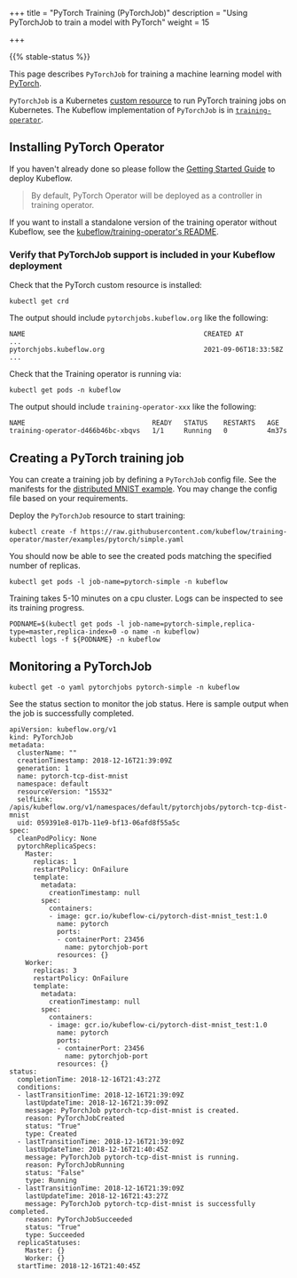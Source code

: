 +++
title = "PyTorch Training (PyTorchJob)"
description = "Using PyTorchJob to train a model with PyTorch"
weight = 15
                    
+++

{{% stable-status %}}

This page describes `PyTorchJob` for training a machine learning model with [PyTorch](https://pytorch.org/).

`PyTorchJob` is a Kubernetes
[custom resource](https://kubernetes.io/docs/concepts/extend-kubernetes/api-extension/custom-resources/)
to run PyTorch training jobs on Kubernetes. The Kubeflow implementation of
`PyTorchJob` is in [`training-operator`](https://github.com/kubeflow/training-operator).

## Installing PyTorch Operator

If you haven't already done so please follow the [Getting Started Guide](/docs/started/getting-started/) to deploy Kubeflow.

> By default, PyTorch Operator will be deployed as a controller in training operator.

If you want to install a standalone version of the training operator without Kubeflow,
see the [kubeflow/training-operator's README](https://github.com/kubeflow/training-operator#installation).

### Verify that PyTorchJob support is included in your Kubeflow deployment

Check that the PyTorch custom resource is installed:

```
kubectl get crd
```

The output should include `pytorchjobs.kubeflow.org` like the following:

```
NAME                                             CREATED AT
...
pytorchjobs.kubeflow.org                         2021-09-06T18:33:58Z
...
```

Check that the Training operator is running via:

```
kubectl get pods -n kubeflow
```

The output should include `training-operator-xxx` like the following:

```
NAME                                READY   STATUS    RESTARTS   AGE
training-operator-d466b46bc-xbqvs   1/1     Running   0          4m37s
```

## Creating a PyTorch training job

You can create a training job by defining a `PyTorchJob` config file. See the manifests for the [distributed MNIST example](https://github.com/kubeflow/training-operator/blob/master/examples/pytorch/simple.yaml). You may change the config file based on your requirements.

Deploy the `PyTorchJob` resource to start training:

```
kubectl create -f https://raw.githubusercontent.com/kubeflow/training-operator/master/examples/pytorch/simple.yaml
```

You should now be able to see the created pods matching the specified number of replicas.

```
kubectl get pods -l job-name=pytorch-simple -n kubeflow
```

Training takes 5-10 minutes on a cpu cluster. Logs can be inspected to see its training progress.

```
PODNAME=$(kubectl get pods -l job-name=pytorch-simple,replica-type=master,replica-index=0 -o name -n kubeflow)
kubectl logs -f ${PODNAME} -n kubeflow
```

## Monitoring a PyTorchJob

```
kubectl get -o yaml pytorchjobs pytorch-simple -n kubeflow
```

See the status section to monitor the job status. Here is sample output when the job is successfully completed.

```
apiVersion: kubeflow.org/v1
kind: PyTorchJob
metadata:
  clusterName: ""
  creationTimestamp: 2018-12-16T21:39:09Z
  generation: 1
  name: pytorch-tcp-dist-mnist
  namespace: default
  resourceVersion: "15532"
  selfLink: /apis/kubeflow.org/v1/namespaces/default/pytorchjobs/pytorch-tcp-dist-mnist
  uid: 059391e8-017b-11e9-bf13-06afd8f55a5c
spec:
  cleanPodPolicy: None
  pytorchReplicaSpecs:
    Master:
      replicas: 1
      restartPolicy: OnFailure
      template:
        metadata:
          creationTimestamp: null
        spec:
          containers:
          - image: gcr.io/kubeflow-ci/pytorch-dist-mnist_test:1.0
            name: pytorch
            ports:
            - containerPort: 23456
              name: pytorchjob-port
            resources: {}
    Worker:
      replicas: 3
      restartPolicy: OnFailure
      template:
        metadata:
          creationTimestamp: null
        spec:
          containers:
          - image: gcr.io/kubeflow-ci/pytorch-dist-mnist_test:1.0
            name: pytorch
            ports:
            - containerPort: 23456
              name: pytorchjob-port
            resources: {}
status:
  completionTime: 2018-12-16T21:43:27Z
  conditions:
  - lastTransitionTime: 2018-12-16T21:39:09Z
    lastUpdateTime: 2018-12-16T21:39:09Z
    message: PyTorchJob pytorch-tcp-dist-mnist is created.
    reason: PyTorchJobCreated
    status: "True"
    type: Created
  - lastTransitionTime: 2018-12-16T21:39:09Z
    lastUpdateTime: 2018-12-16T21:40:45Z
    message: PyTorchJob pytorch-tcp-dist-mnist is running.
    reason: PyTorchJobRunning
    status: "False"
    type: Running
  - lastTransitionTime: 2018-12-16T21:39:09Z
    lastUpdateTime: 2018-12-16T21:43:27Z
    message: PyTorchJob pytorch-tcp-dist-mnist is successfully completed.
    reason: PyTorchJobSucceeded
    status: "True"
    type: Succeeded
  replicaStatuses:
    Master: {}
    Worker: {}
  startTime: 2018-12-16T21:40:45Z

```
